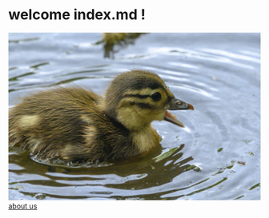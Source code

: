 # welcome index.md !
![image of Fallon Salomon](https://github.com/Fallons1/my-repo/blob/main/images/68747470733a2f2f7777772e7468657370727563652e636f6d2f74686d622f6f5a736c7169654958767838466c70546e6c4a562d6a70355a63633d2f3337383078323532302f66696c746572733a66696c6c286175746f2c31292f646f2d6475636b732d686176652d%20(1).jpg?raw=true "duck")
[about us](about.md)
